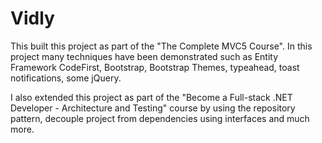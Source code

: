 # Vidly

This built this project as part of the "The Complete MVC5 Course". In this project many techniques have been demonstrated such as Entity Framework CodeFirst, Bootstrap, Bootstrap Themes, typeahead, toast notifications, some jQuery.

I also extended this project as part of the "Become a Full-stack .NET Developer - Architecture and Testing" course by using the repository pattern, decouple project from dependencies using interfaces and much more.
